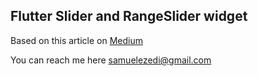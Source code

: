 ## Flutter Slider and RangeSlider widget

Based on this article on [Medium](https://medium.com/flutter/whats-new-with-the-slider-widget-ce48a22611a3)

You can reach me here samuelezedi@gmail.com